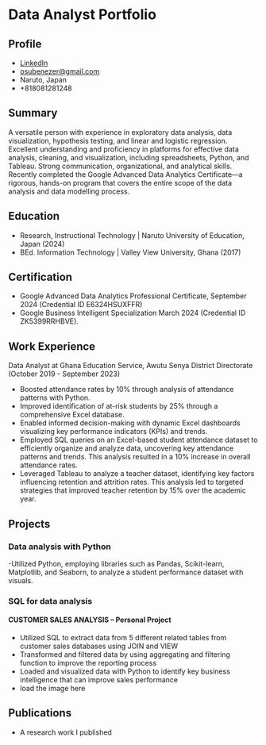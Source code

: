 # Data Analyst Portfolio

## Profile
- [LinkedIn ](https://www.linkedin.com/in/ebenezer-osuyah-30891a50)
- osubenezer@gmail.com
- Naruto, Japan
- +818081281248

## Summary
A versatile person with experience in exploratory data analysis, data visualization, hypothesis testing, and linear and logistic regression. Excellent understanding and proficiency in platforms for effective data analysis, cleaning, and visualization, including spreadsheets, Python, and Tableau. Strong communication, organizational, and analytical skills. Recently completed the Google Advanced Data Analytics Certificate—a rigorous, hands-on program that covers the entire scope of the data analysis and data modelling process.

## Education
- Research, Instructional Technology | Naruto University of Education, Japan (2024)
- BEd. Information Technology | Valley View University, Ghana (2017)

## Certification
- Google Advanced Data Analytics Professional Certificate, September 2024 (Credential ID E6324HSUXFFR)
- Google Business Intelligent Specialization March 2024 (Credential ID ZK5399RRHBVE).

## Work Experience
Data Analyst  at Ghana Education Service, Awutu Senya District Directorate (October 2019 - September 2023)
- Boosted attendance rates by 10% through analysis of attendance patterns with Python.
- Improved identification of at-risk students by 25% through a comprehensive Excel database.
- Enabled informed decision-making with dynamic Excel dashboards visualizing key performance indicators (KPIs) and trends.
- Employed SQL queries on an Excel-based student attendance dataset to efficiently organize and analyze data, uncovering key attendance patterns and trends. This analysis resulted in a 10% increase in overall attendance rates.
- Leveraged Tableau to analyze a teacher dataset, identifying key factors influencing retention and attrition rates. This analysis led to targeted strategies that improved teacher retention by 15% over the academic year.

## Projects
### Data analysis with Python
-Utilized Python, employing libraries such as Pandas, Scikit-learn, Matplotlib, and Seaborn, to analyze a student performance dataset with visuals.


### SQL for data analysis
#### CUSTOMER SALES ANALYSIS – Personal Project 
-	Utilized SQL to extract data from 5 different related tables from customer sales databases using JOIN and VIEW
- Transformed and filtered data by using aggregating and filtering function to improve the reporting process
- Loaded and visualized data with Python to identify key business intelligence that can improve sales performance
- load the image here

## Publications
- A research work I published



